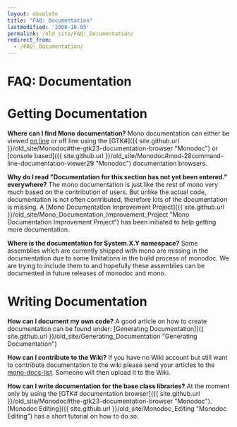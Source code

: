 ```yaml
---
layout: obsolete
title: "FAQ: Documentation"
lastmodified: '2008-10-05'
permalink: /old_site/FAQ:_Documentation/
redirect_from:
  - /FAQ:_Documentation/
---
```


FAQ: Documentation
==================

Getting Documentation
=====================

**Where can I find Mono documentation?** Mono documentation can either be viewed [on line](http://www.go-mono.com/docs/) or off line using the [GTK\#]({{ site.github.url }}/old_site/Monodoc#the-gtk23-documentation-browser "Monodoc") or [console based]({{ site.github.url }}/old_site/Monodoc#mod-28command-line-documentation-viewer29 "Monodoc") documentation browsers.

**Why do I read "Documentation for this section has not yet been entered." everywhere?** The mono documentation is just like the rest of mono very much based on the contribution of users. But unlike the actual code, documentation is not often contributed, therefore lots of the documentation is missing. A [Mono Documentation Improvement Project]({{ site.github.url }}/old_site/Mono_Documentation_Improvement_Project "Mono Documentation Improvement Project") has been initiated to help getting more documentation.

**Where is the documentation for System.X.Y namespace?** Some assemblies which are currently shipped with mono are missing in the documentation due to some limitations in the build process of monodoc. We are trying to include them to and hopefully these assemblies can be documented in future releases of monodoc and mono.

Writing Documentation
=====================

**How can I document my own code?** A good article on how to create documentation can be found under: [Generating Documentation]({{ site.github.url }}/old_site/Generating_Documentation "Generating Documentation")

**How can I contribute to the Wiki?** If you have no Wiki account but still want to contribute documentation to the wiki please send your articles to the [mono-docs-list](http://lists.ximian.com/mailman/listinfo/mono-docs-list). Someone will then upload it to the Wiki.

**How can I write documentation for the base class libraries?** At the moment only by using the [GTK\# documentation browser]({{ site.github.url }}/old_site/Monodoc#the-gtk23-documentation-browser "Monodoc"). [Monodoc Editing]({{ site.github.url }}/old_site/Monodoc_Editing "Monodoc Editing") has a short tutorial on how to do so.

